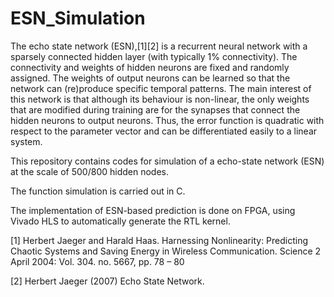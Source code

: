 # ESN_Simulation

The echo state network (ESN),[1][2] is a recurrent neural network with a sparsely connected hidden layer (with typically 1% connectivity). The connectivity and weights of hidden neurons are fixed and randomly assigned. The weights of output neurons can be learned so that the network can (re)produce specific temporal patterns. The main interest of this network is that although its behaviour is non-linear, the only weights that are modified during training are for the synapses that connect the hidden neurons to output neurons. Thus, the error function is quadratic with respect to the parameter vector and can be differentiated easily to a linear system.

This repository contains codes for simulation of a echo-state network (ESN) at the scale of 500/800 hidden nodes.

The function simulation is carried out in C.

The implementation of ESN-based prediction is done on FPGA, using Vivado HLS to automatically generate the RTL kernel.

[1] Herbert Jaeger and Harald Haas. Harnessing Nonlinearity: Predicting Chaotic Systems and Saving Energy in Wireless Communication. Science 2 April 2004: Vol. 304. no. 5667, pp. 78 – 80

[2] Herbert Jaeger (2007) Echo State Network. 